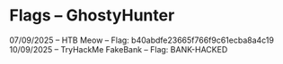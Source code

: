 # Flags – GhostyHunter

07/09/2025 – HTB Meow – Flag: b40abdfe23665f766f9c61ecba8a4c19
10/09/2025 – TryHackMe FakeBank – Flag: BANK-HACKED

